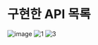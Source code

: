 # 구현한 API 목록

![image](/uploads/96829971554613054cfe371835fa21b3/image.png)
![1](/uploads/51c192ee0ddfda7e8c313d03589e681f/1.PNG)
![3](/uploads/c545cc169f6d90a01844d50aa57dd689/3.PNG)
